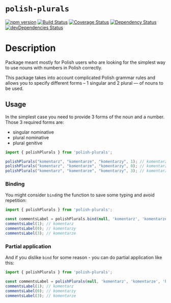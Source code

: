 # `polish-plurals`
[![npm version](https://badge.fury.io/js/polish-plurals.svg)](https://badge.fury.io/js/polish-plurals)
[![Build Status](https://travis-ci.org/mmiszy/polish-plurals.svg?branch=master)](https://travis-ci.org/mmiszy/polish-plurals)
[![Coverage Status](https://coveralls.io/repos/github/mmiszy/polish-plurals/badge.svg?branch=master)](https://coveralls.io/github/mmiszy/polish-plurals?branch=master)
[![Dependency Status](https://david-dm.org/mmiszy/polish-plurals.svg)](https://david-dm.org/mmiszy/polish-plurals)
[![devDependencies Status](https://david-dm.org/mmiszy/polish-plurals/dev-status.svg)](https://david-dm.org/mmiszy/polish-plurals?type=dev)

# Description
Package meant mostly for Polish users who are looking for the simplest way to use nouns with numbers in Polish correctly.

This package takes into account complicated Polish grammar rules and allows you to specify different forms – 1 singular and 2 plural — of nouns to be used.

## Usage

In the simplest case you need to provide 3 forms of the noun and a number. Those 3 required forms are:

* singular nominative
* plural nominative
* plural genitive

```javascript
import { polishPlurals } from 'polish-plurals';

polishPlurals("komentarz", "komentarze", "komentarzy", 1); // komentarz
polishPlurals("komentarz", "komentarze", "komentarzy", 0); // komentarzy
polishPlurals("komentarz", "komentarze", "komentarzy", 3); // komentarze
```

### Binding
You might consider `bind`ing the function to save some typing and avoid repetition:

```javascript
import { polishPlurals } from 'polish-plurals';

const commentsLabel = polishPlurals.bind(null, 'komentarz', 'komentarze', 'komentarzy');
commentsLabel(1); // komentarz
commentsLabel(0); // komentarzy
commentsLabel(3); // komentarze
```

### Partial application
And if you dislike `bind` for some reason - you can do partial application like this:

```javascript
import { polishPlurals } from 'polish-plurals';

const commentsLabel = polishPlurals(null, 'komentarz', 'komentarze', 'komentarzy');
commentsLabel(1); // komentarz
commentsLabel(0); // komentarzy
commentsLabel(3); // komentarze
```
